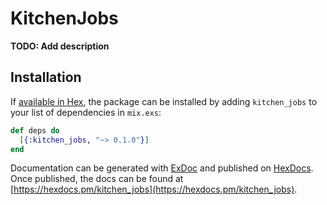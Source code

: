 # KitchenJobs

**TODO: Add description**

## Installation

If [available in Hex](https://hex.pm/docs/publish), the package can be installed
by adding `kitchen_jobs` to your list of dependencies in `mix.exs`:

```elixir
def deps do
  [{:kitchen_jobs, "~> 0.1.0"}]
end
```

Documentation can be generated with [ExDoc](https://github.com/elixir-lang/ex_doc)
and published on [HexDocs](https://hexdocs.pm). Once published, the docs can
be found at [https://hexdocs.pm/kitchen_jobs](https://hexdocs.pm/kitchen_jobs).


